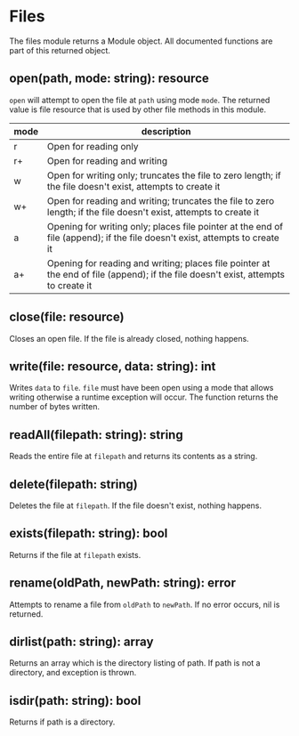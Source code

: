 # Files

The files module returns a Module object. All documented functions are part of this returned object.

## open(path, mode: string): resource

`open` will attempt to open the file at `path` using mode `mode`. The returned value is file resource that is used
by other file methods in this module.

| mode | description                                                                                                                        |
|------|------------------------------------------------------------------------------------------------------------------------------------|
| r    | Open for reading only                                                                                                              |
| r+   | Open for reading and writing                                                                                                       |
| w    | Open for writing only; truncates the file to zero length; if the file doesn't exist, attempts to create it                         |
| w+   | Open for reading and writing; truncates the file to zero length; if the file doesn't exist, attempts to create it                  |
| a    | Opening for writing only; places file pointer at the end of file (append); if the file doesn't exist, attempts to create it        |
| a+   | Opening for reading and writing; places file pointer at the end of file (append); if the file doesn't exist, attempts to create it |

## close(file: resource)

Closes an open file. If the file is already closed, nothing happens.

## write(file: resource, data: string): int

Writes `data` to `file`. `file` must have been open using a mode that allows writing otherwise a runtime exception will occur.
The function returns the number of bytes written.

## readAll(filepath: string): string

Reads the entire file at `filepath` and returns its contents as a string.

## delete(filepath: string)

Deletes the file at `filepath`. If the file doesn't exist, nothing happens.

## exists(filepath: string): bool

Returns if the file at `filepath` exists.

## rename(oldPath, newPath: string): error

Attempts to rename a file from `oldPath` to `newPath`. If no error occurs, nil is returned.

## dirlist(path: string): array

Returns an array which is the directory listing of path. If path is not a directory, and exception is thrown.

## isdir(path: string): bool

Returns if path is a directory.